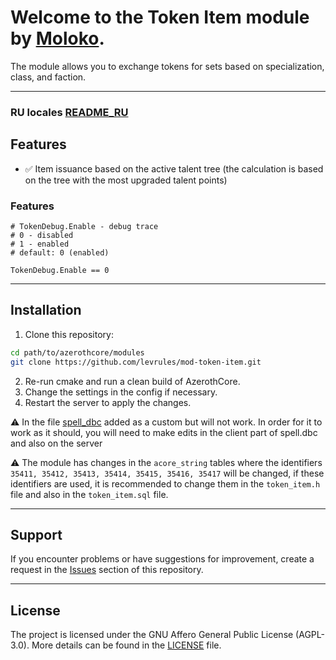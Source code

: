# Welcome to the **Token Item** module by [Moloko](https://github.com/levrules/mod-token-item).
The module allows you to exchange tokens for sets based on specialization, class, and faction.

---
### RU locales [README_RU](https://github.com/levrules/mod-token-item/blob/main/README_RU.md)


## Features

- &#9989; Item issuance based on the active talent tree (the calculation is based on the tree with the most upgraded talent points)

### Features

```
# TokenDebug.Enable - debug trace
# 0 - disabled
# 1 - enabled
# default: 0 (enabled)

TokenDebug.Enable == 0
```

---

## Installation

1. Clone this repository:
```bash
cd path/to/azerothcore/modules
git clone https://github.com/levrules/mod-token-item.git
```
2. Re-run cmake and run a clean build of AzerothCore.
3. Change the settings in the config if necessary.
4. Restart the server to apply the changes.

&#9888; In the file [spell_dbc](https://github.com/levrules/mod-token-item/blob/67e9b15d7dcc672f332bf1e037878ed64f9eb56b/data/sql/world/token_item.sql#L12) added as a custom but will not work. In order for it to work as it should, you will need to make edits in the client part of spell.dbc and also on the server

&#9888; The module has changes in the `acore_string` tables where the identifiers `35411, 35412, 35413, 35414, 35415, 35416, 35417` will be changed, if these identifiers are used, it is recommended to change them in the `token_item.h` file and also in the `token_item.sql` file.

---

## Support

If you encounter problems or have suggestions for improvement, create a request in the [Issues](https://github.com/levrules/mod-token-item) section of this repository.

---

## License

The project is licensed under the GNU Affero General Public License (AGPL-3.0). More details can be found in the [LICENSE](LICENSE) file.